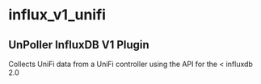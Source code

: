 # influx_v1_unifi

## UnPoller InfluxDB V1 Plugin

Collects UniFi data from a UniFi controller using the API for the < influxdb 2.0

